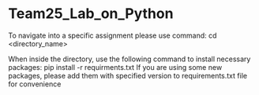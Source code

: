 # Team25_Lab_on_Python

To navigate into a specific assignment please use command: cd <directory_name>

When inside the directory, use the following command to install necessary packages: pip install -r requirments.txt
If you are using some new packages, please add them with specified version to requirements.txt file for convenience
